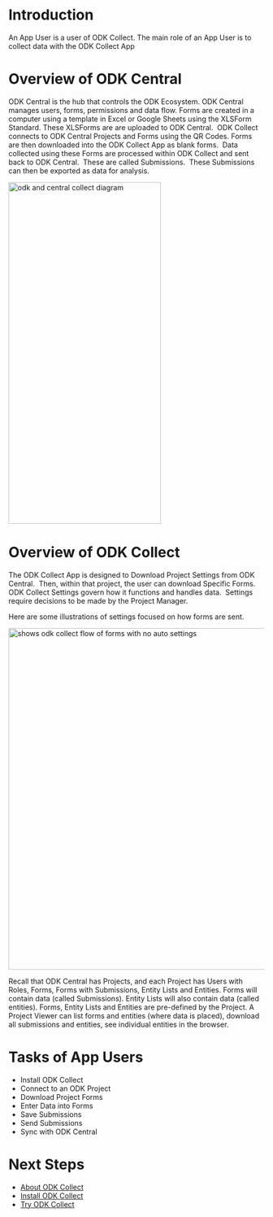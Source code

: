 # Introduction

An App User is a user of ODK Collect.  The main role of an App User is to collect data with the ODK Collect App

# Overview of ODK Central
ODK Central is the hub that controls the ODK Ecosystem. ODK Central manages users, forms, permissions and data flow. Forms are created in a computer using a template in Excel or Google Sheets using the XLSForm Standard. These XLSForms are are uploaded to ODK Central.  ODK Collect connects to ODK Central Projects and Forms using the QR Codes. Forms are then downloaded into the ODK Collect App as blank forms.  Data collected using these Forms are processed within ODK Collect and sent back to ODK Central.  These are called Submissions.  These Submissions can then be exported as data for analysis. 

<img width="300" height="672" alt="odk and central collect diagram" src="/assets/images/diagram_odk_collect.png" />

# Overview of ODK Collect

The ODK Collect App is designed to Download Project Settings from ODK Central.  Then, within that project, the user can download Specific Forms. ODK Collect Settings govern how it functions and handles data.  Settings require decisions to be made by the Project Manager.  

Here are some illustrations of settings focused on how forms are sent.

<img width="600" height="672" alt="shows odk collect flow of forms with no auto settings" src="/assets/images/odk_panela.png" />

Recall that ODK Central has Projects, and each Project has Users with Roles, Forms, Forms with Submissions, Entity Lists and Entities. Forms will contain data (called Submissions). Entity Lists will also contain data (called entities). Forms, Entity Lists and Entities are pre-defined by the Project. A Project Viewer can list forms and entities (where data is placed), download all submissions and entities, see individual entities in the browser.

# Tasks of App Users

* Install ODK Collect
* Connect to an ODK Project
* Download Project Forms
* Enter Data into Forms
* Save Submissions
* Send Submissions
* Sync with ODK Central

# Next Steps

* [About ODK Collect](./about-odk-collect.md)
* [Install ODK Collect](./install-odk-collect.md)
* [Try ODK Collect](./try-odk-collect.md)
